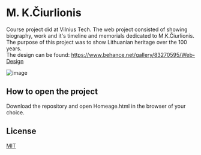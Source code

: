 # M. K.Čiurlionis

Course project did at Vilnius Tech.
The web project consisted of showing biography, work and it's timeline and memorials dedicated to M.K.Čiurlionis. The purpose of this project was to show Lithuanian heritage over the 100 years.\
The design can be found: https://www.behance.net/gallery/83270595/Web-Design

![image](https://github.com/esabaliauskaite/ciurlionis/assets/59394960/c021de82-481d-4789-8506-68077b106f79)

## How to open the project 

Download the repository and open Homeage.html in the browser of your choice.

## License
[MIT](https://choosealicense.com/licenses/mit/)
